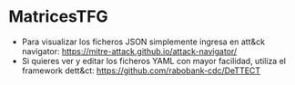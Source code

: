 # MatricesTFG

- Para visualizar los ficheros JSON simplemente ingresa en att&ck navigator: https://mitre-attack.github.io/attack-navigator/
- Si quieres ver y editar los ficheros YAML con mayor facilidad, utiliza el framework dett&ct: https://github.com/rabobank-cdc/DeTTECT
